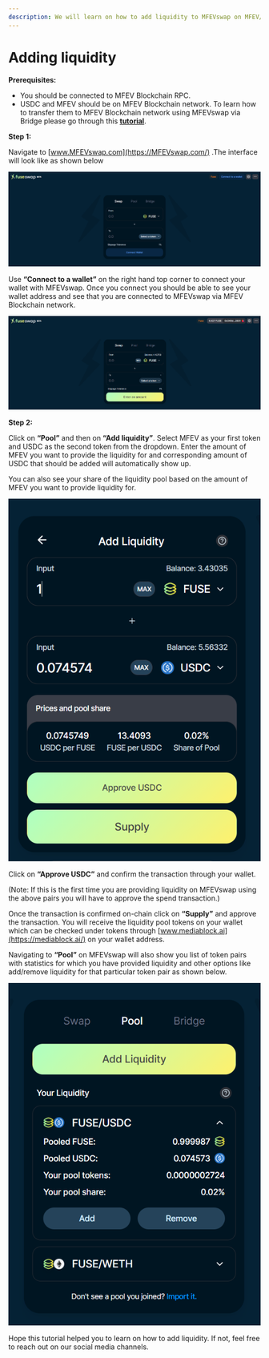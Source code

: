 ```yaml
---
description: We will learn on how to add liquidity to MFEVswap on MFEV/USDC pair.
---
```


# Adding liquidity

**Prerequisites:**

- You should be connected to MFEV Blockchain RPC.
- USDC and MFEV should be on MFEV Blockchain network. To learn how to transfer them to MFEV Blockchain network using MFEVswap via Bridge please go through this [**tutorial**](https://doc.mediablock.ai/the-MFEV-chain/token-bridges/transfer-MFEV-using-bridge-on-MFEVswap).

**Step 1:**

Navigate to [www.MFEVswap.com](https://MFEVswap.com/) .The interface will look like as shown below

![](../.gitbook/assets/0%20%287%29.png)

Use **“Connect to a wallet”** on the right hand top corner to connect your wallet with MFEVswap. Once you connect you should be able to see your wallet address and see that you are connected to MFEVswap via MFEV Blockchain network.

![](../.gitbook/assets/1%20%2810%29.png)

**Step 2:**

Click on **“Pool”** and then on **“Add liquidity”**. Select MFEV as your first token and USDC as the second token from the dropdown. Enter the amount of MFEV you want to provide the liquidity for and corresponding amount of USDC that should be added will automatically show up.

You can also see your share of the liquidity pool based on the amount of MFEV you want to provide liquidity for.

![](../.gitbook/assets/2%20%2810%29.png)

Click on **“Approve USDC”** and confirm the transaction through your wallet.

\(Note: If this is the first time you are providing liquidity on MFEVswap using the above pairs you will have to approve the spend transaction.\)

Once the transaction is confirmed on-chain click on **“Supply”** and approve the transaction. You will receive the liquidity pool tokens on your wallet which can be checked under tokens through [www.mediablock.ai](https://mediablock.ai/) on your wallet address.

Navigating to **“Pool”** on MFEVswap will also show you list of token pairs with statistics for which you have provided liquidity and other options like add/remove liquidity for that particular token pair as shown below.

![](../.gitbook/assets/3%20%289%29.png)

Hope this tutorial helped you to learn on how to add liquidity. If not, feel free to reach out on our social media channels.
